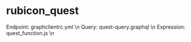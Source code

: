 # rubicon_quest
Endpoint: graphclientrc.yml \n
Query: quest-query.graphql \n
Expression: quest_function.js \n
